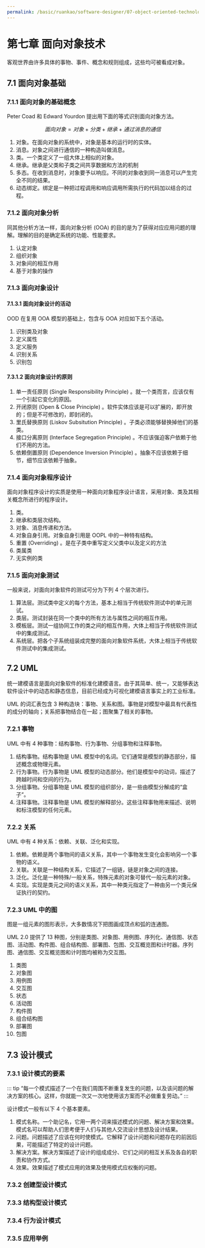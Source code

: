 ```yaml
---
permalink: /basic/ruankao/software-designer/07-object-oriented-technology.html
---
```


# 第七章 面向对象技术

客观世界由许多具体的事物、事件、概念和规则组成，这些均可被看成对象。

## 7.1 面向对象基础

### 7.1.1 面向对象的基础概念

Peter Coad 和 Edward Yourdon 提出用下面的等式识别面向对象方法。

$$
面向对象=对象+分类+继承+通过消息的通信
$$

1. 对象。在面向对象的系统中，对象是基本的运行时的实体。
2. 消息。对象之间进行通信的一种构造叫做消息。
3. 类。一个类定义了一组大体上相似的对象。
4. 继承。继承是父类和子类之间共享数据和方法的机制
5. 多态。在收到消息时，对象要予以响应。不同的对象收到同一消息可以产生完全不同的结果。
6. 动态绑定。绑定是一种把过程调用和响应调用所需执行的代码加以结合的过程。

### 7.1.2 面向对象分析

同其他分析方法一样，面向对象分析 (OOA) 的目的是为了获得对应应用问题的理解。理解的目的是确定系统的功能、性能要求。

1. 认定对象
2. 组织对象
3. 对象间的相互作用
4. 基于对象的操作

### 7.1.3 面向对象设计

#### 7.1.3.1 面向对象设计的活动

OOD 在复用 OOA 模型的基础上，包含与 OOA 对应如下五个活动。

1. 识别类及对象
2. 定义属性
3. 定义服务
4. 识别关系
5. 识别包

#### 7.3.1.2 面向对象设计的原则

1. 单一责任原则 (Single Responsibility Principle) 。就一个类而言，应该仅有一个引起它变化的原因。
2. 开闭原则 (Open & Close Principle) 。软件实体应该是可以扩展的，即开放的；但是不可修改的，即封闭的。
3. 里氏替换原则 (Liskov Subsitution Principle) 。子类必须能够替换掉他们的基类。
4. 接口分离原则 (Interface Segregation Principle) 。不应该强迫客户依赖于他们不用的方法。
5. 依赖倒置原则 (Dependence Inversion Principle) 。抽象不应该依赖于细节，细节应该依赖于抽象。

### 7.1.4 面向对象程序设计

面向对象程序设计的实质是使用一种面向对象程序设计语言，采用对象、类及其相关概念所进行的程序设计。

1. 类。
2. 继承和类层次结构。
3. 对象、消息传递和方法。
4. 对象自身引用。对象自身引用是 OOPL 中的一种特有结构。
5. 重置 (Overriding) 。是在子类中重写定义父类中以及定义的方法
6. 类属类
7. 无实例的类

### 7.1.5 面向对象测试

一般来说，对面向对象软件的测试可分为下列 4 个层次进行。

1. 算法层。测试类中定义的每个方法，基本上相当于传统软件测试中的单元测试。
2. 类层。测试封装在同一个类中的所有方法与属性之间的相互作用。
3. 模板层。测试一组协同工作的类之间的相互作用，大体上相当于传统软件测试中的集成测试。
4. 系统层。把各个子系统组装成完整的面向对象软件系统，大体上相当于传统软件测试中的集成测试。

## 7.2 UML

统一建模语言是面向对象软件的标准化建模语言。由于其简单、统一，又能够表达软件设计中的动态和静态信息，目前已经成为可视化建模语言事实上的工业标准。

UML 的词汇表包含 3 种构造块：事物、关系和图。事物是对模型中最具有代表性的成分的轴向；关系把事物结合在一起；图聚集了相关的事物。

### 7.2.1 事物

UML 中有 4 种事物：结构事物、行为事物、分组事物和注释事物。

1. 结构事物。结构事物是 UML 模型中的名词。它们通常是模型的静态部分，描述概念或物理元素。
2. 行为事物。行为事物是 UML 模型的动态部分。他们是模型中的动词，描述了跨越时间和空间的行为。
3. 分组事物。分组事物是 UML 模型的组织部分，是一些由模型分解成的“盒子”。
4. 注释事物。注释事物是 UML 模型的解释部分。这些注释事物用来描述、说明和标注模型的任何元素。

### 7.2.2 关系

UML 中有 4 种关系：依赖、关联、泛化和实现。

1. 依赖。依赖是两个事物间的语义关系，其中一个事物发生变化会影响另一个事物的语义。
2. 关联。关联是一种结构关系，它描述了一组链，链是对象之间的连接。
3. 泛化。泛化是一种特殊/一般关系，特殊元素的对象可替代一般元素的对象。
4. 实现。实现是类元之间的语义关系，其中一种类元指定了一种由另一个类元保证执行的契约。

### 7.2.3 UML 中的图

图是一组元素的图形表示，大多数情况下把图画成顶点和弧的连通图。

UML 2.0 提供了 13 种图，分别是类图、对象图、用例图、序列化、通信图、状态图、活动图、构件图、组合结构图、部署图、包图、交互概览图和计时器。序列图、通信图、交互概览图和计时图均被称为交互图。

1. 类图
2. 对象图
3. 用例图
4. 交互图
5. 状态
6. 活动图
7. 构件图
8. 组合结构图
9. 部署图
10. 包图

## 7.3 设计模式

### 7.3.1 设计模式的要素

::: tip
“每一个模式描述了一个在我们周围不断重复发生的问题，以及该问题的解决方案的核心。这样，你就能一次又一次地使用该方案而不必做重复劳动。”
:::

设计模式一般有以下 4 个基本要素。

1. 模式名称。一个助记名，它用一两个词来描述模式的问题、解决方案和效果。模式名可以帮助人们思考便于人们与其他人交流设计思想及设计结果。
2. 问题。问题描述了应该在何时使模式。它解释了设计问题和问题存在的前因后果，可能描述了特定的设计问题。
3. 解决方案。解决方案描述了设计的组成成分、它们之间的相互关系及各自的职责和协作方式。
4. 效果。效果描述了模式应用的效果及使用模式应权衡的问题。

### 7.3.2 创建型设计模式

### 7.3.3 结构型设计模式

### 7.3.4 行为设计模式

### 7.3.5 应用举例
